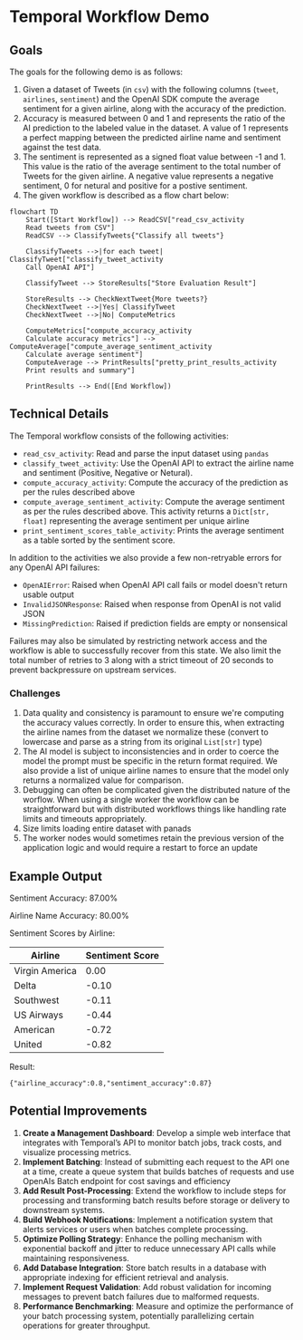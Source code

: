 # Temporal Workflow Demo

## Goals

The goals for the following demo is as follows:

1. Given a dataset of Tweets (in `csv`) with the following columns (`tweet`, `airlines`, `sentiment`) and the OpenAI SDK compute the average sentiment for a given airline, along with the accuracy of the prediction. 
2. Accuracy is measured between 0 and 1 and represents the ratio of the AI prediction to the labeled value in the dataset. A value of 1 represents a perfect mapping between the predicted airline name and sentiment against the test data.
3. The sentiment is represented as a signed float value between -1 and 1. This value is the ratio of the average sentiment to the total number of Tweets for the given airline. A negative value represents a negative sentiment, 0 for netural and positive for a postive sentiment.
4. The given workflow is described as a flow chart below: 

```mermaid
flowchart TD
    Start([Start Workflow]) --> ReadCSV["read_csv_activity
    Read tweets from CSV"]
    ReadCSV --> ClassifyTweets{"Classify all tweets"}

    ClassifyTweets -->|for each tweet| ClassifyTweet["classify_tweet_activity
    Call OpenAI API"]

    ClassifyTweet --> StoreResults["Store Evaluation Result"]

    StoreResults --> CheckNextTweet{More tweets?}
    CheckNextTweet -->|Yes| ClassifyTweet
    CheckNextTweet -->|No| ComputeMetrics

    ComputeMetrics["compute_accuracy_activity
    Calculate accuracy metrics"] --> ComputeAverage["compute_average_sentiment_activity
    Calculate average sentiment"]
    ComputeAverage --> PrintResults["pretty_print_results_activity
    Print results and summary"]

    PrintResults --> End([End Workflow])
```

## Technical Details

The Temporal workflow consists of the following activities:
- `read_csv_activity`: Read and parse the input dataset using `pandas`
- `classify_tweet_activity`: Use the OpenAI API to extract the airline name and sentiment (Positive, Negative or Netural).
- `compute_accuracy_activity`: Compute the accuracy of the prediction as per the rules described above
- `compute_average_sentiment_activity`: Compute the average sentiment as per the rules described above. This activity returns a `Dict[str, float]` representing the average sentiment per unique airline
- `print_sentiment_scores_table_activity`: Prints the average sentiment as a table sorted by the sentiment score.

In addition to the activities we also provide a few non-retryable errors for any OpenAI API failures:
- `OpenAIError`: Raised when OpenAI API call fails or model doesn't return usable output
- `InvalidJSONResponse`: Raised when response from OpenAI is not valid JSON
- `MissingPrediction`: Raised if prediction fields are empty or nonsensical

Failures may also be simulated by restricting network access and the workflow is able to successfully recover from this state. We also limit the total number of retries to 3 along with a strict timeout of 20 seconds to prevent backpressure on upstream services.

### Challenges
1. Data quality and consistency is paramount to ensure we're computing the accuracy values correctly. In order to ensure this, when extracting the airline names from the dataset we normalize these (convert to lowercase and parse as a string from its original `List[str]` type)
2. The AI model is subject to inconsistencies and in order to coerce the model the prompt must be specific in the return format required. We also provide a list of unique airline names to ensure that the model only returns a normalized value for comparison.
3. Debugging can often be complicated given the distributed nature of the worflow. When using a single worker the workflow can be straightforward but with distributed workflows things like handling rate limits and timeouts appropriately.
4. Size limits loading entire dataset with panads
5. The worker nodes would sometimes retain the previous version of the application logic and would require a restart to force an update

## Example Output

Sentiment Accuracy: 87.00%

Airline Name Accuracy: 80.00%

Sentiment Scores by Airline:

| Airline          | Sentiment Score |
|------------------|-----------------|
| Virgin America   |           0.00  |
| Delta            |          -0.10  |
| Southwest        |          -0.11  |
| US Airways       |          -0.44  |
| American         |          -0.72  |
| United           |          -0.82  |



Result:
```
{"airline_accuracy":0.8,"sentiment_accuracy":0.87}
```

## Potential Improvements

1. **Create a Management Dashboard**: Develop a simple web interface that integrates with Temporal’s API to monitor batch jobs, track costs, and visualize processing metrics.
1. **Implement Batching**: Instead of submitting each request to the API one at a time, create a queue system that builds batches of requests and use OpenAIs Batch endpoint for cost savings and efficiency
1. **Add Result Post-Processing**: Extend the workflow to include steps for processing and transforming batch results before storage or delivery to downstream systems.
1. **Build Webhook Notifications**: Implement a notification system that alerts services or users when batches complete processing.
1. **Optimize Polling Strategy**: Enhance the polling mechanism with exponential backoff and jitter to reduce unnecessary API calls while maintaining responsiveness.
1. **Add Database Integration**: Store batch results in a database with appropriate indexing for efficient retrieval and analysis.
1. **Implement Request Validation**: Add robust validation for incoming messages to prevent batch failures due to malformed requests.
1. **Performance Benchmarking**: Measure and optimize the performance of your batch processing system, potentially parallelizing certain operations for greater throughput.
